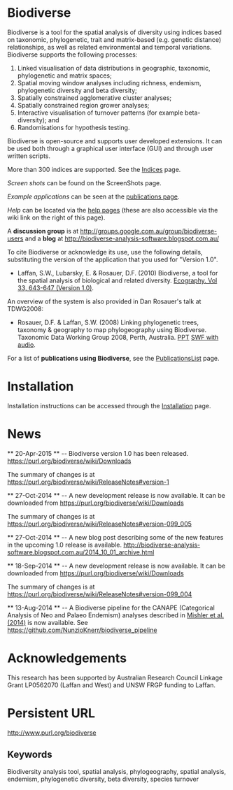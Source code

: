 # Biodiverse

Biodiverse is a tool for the spatial analysis of diversity using indices based on taxonomic, phylogenetic, trait and matrix-based (e.g. genetic distance) relationships, as well as related environmental and temporal variations. Biodiverse supports the following processes: 

  1. Linked visualisation of data distributions in geographic, taxonomic, phylogenetic and matrix spaces;
  1. Spatial moving window analyses including richness, endemism, phylogenetic diversity and beta diversity;
  1. Spatially constrained agglomerative cluster analyses; 
  1. Spatially constrained region grower analyses; 
  1. Interactive visualisation of turnover patterns (for example beta-diversity); and 
  1. Randomisations for hypothesis testing. 

Biodiverse is open-source and supports user developed extensions. It can be used both through a graphical user interface (GUI) and through user written scripts.

More than 300 indices are supported.  See the [Indices](https://purl.org/biodiverse/wiki/Indices) page.

*Screen shots* can be found on the ScreenShots page.

*Example applications* can be seen at the [publications page](https://purl.org/biodiverse/wiki/PublicationsList).

*Help* can be located via the [help pages](https://purl.org/biodiverse/wiki/Home) (these are also accessible via the wiki link on the right of this page).

A **discussion group** is at http://groups.google.com.au/group/biodiverse-users and a **blog** at http://biodiverse-analysis-software.blogspot.com.au/


To cite Biodiverse or acknowledge its use, use the following details, substituting the version of the application that you used for "Version 1.0".

*  Laffan, S.W., Lubarsky, E. & Rosauer, D.F. (2010) Biodiverse, a tool for the spatial analysis of biological and related diversity. [Ecography. Vol 33, 643-647 (Version 1.0)](http://dx.doi.org/10.1111/j.1600-0587.2010.06237.x).

An overview of the system is also provided in Dan Rosauer's talk at TDWG2008:

* Rosauer, D.F. & Laffan, S.W. (2008) Linking phylogenetic trees, taxonomy & geography to map phylogeography using Biodiverse. Taxonomic Data Working Group 2008, Perth, Australia. [PPT](http://www.tdwg.org/fileadmin/2008conference/slides/Rosauer_09_05_phyloTrees.ppt) [SWF with audio](http://www.tdwg.org/fileadmin/2008conference/slides/Rosauer_09_05_phyloTrees.swf). 

For a list of **publications using Biodiverse**, see the [PublicationsList](https://purl.org/biodiverse/wiki/PublicationsList) page.  

# Installation
Installation instructions can be accessed through the [Installation](https://purl.org/biodiverse/wiki/Installation) page.

# News 

** 20-Apr-2015 ** -- Biodiverse version 1.0 has been released.  https://purl.org/biodiverse/wiki/Downloads

The summary of changes is at https://purl.org/biodiverse/wiki/ReleaseNotes#version-1


** 27-Oct-2014 ** -- A new development release is now available.  It can be downloaded from https://purl.org/biodiverse/wiki/Downloads 

The summary of changes is at https://purl.org/biodiverse/wiki/ReleaseNotes#version-099_005


** 27-Oct-2014 ** -- A new blog post describing some of the new features in the upcoming 1.0 release is available.  http://biodiverse-analysis-software.blogspot.com.au/2014_10_01_archive.html

** 18-Sep-2014 ** -- A new development release is now available.  It can be downloaded from https://purl.org/biodiverse/wiki/Downloads 

The summary of changes is at https://purl.org/biodiverse/wiki/ReleaseNotes#version-099_004

** 13-Aug-2014 ** -- A Biodiverse pipeline for the CANAPE (Categorical Analysis of Neo and Palaeo Endemism) analyses described in [Mishler et al. (2014)](http://dx.doi.org/10.1038/ncomms5473) is now available.  See https://github.com/NunzioKnerr/biodiverse_pipeline 



# Acknowledgements 

This research has been supported by Australian Research Council Linkage Grant LP0562070 (Laffan and West) and UNSW FRGP funding to Laffan.


# Persistent URL 

http://www.purl.org/biodiverse

## Keywords 

Biodiversity analysis tool, spatial analysis, phylogeography, spatial analysis, endemism, phylogenetic diversity, beta diversity, species turnover
